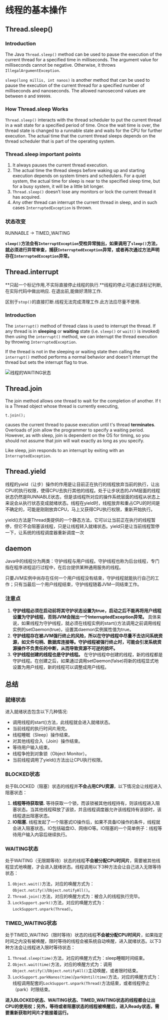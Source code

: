 # 线程的基本操作

## Thread.sleep()

### Introduction

The Java ```Thread.sleep()``` method can be used to pause the execution of the current thread for a specified time in milliseconds. The argument value for milliseconds cannot be negative. Otherwise, it throws ```IllegalArgumentException```.

```sleep(long millis, int nanos)``` is another method that can be used to pause the execution of the current thread for a specified number of milliseconds and nanoseconds. The allowed nanosecond values are between ```0``` and ```999999```.

### How Thread.sleep Works

```Thread.sleep()``` interacts with the thread scheduler to put the current thread in a wait state for a specified period of time. Once the wait time is over, the thread state is changed to a runnable state and waits for the CPU for further execution. The actual time that the current thread sleeps depends on the thread scheduler that is part of the operating system.

### Thread.sleep important points

1. It always pauses the current thread execution.
2. The actual time the thread sleeps before waking up and starting execution depends on system timers and schedulers. For a quiet system, the actual time for sleep is near to the specified sleep time, but for a busy system, it will be a little bit longer.
3. ```Thread.sleep()``` doesn’t lose any monitors or lock the current thread it has acquired.
4. Any other thread can interrupt the current thread in sleep, and in such cases ```InterruptedException``` is thrown.

### 状态改变

RUNNABLE -> TIMED_WAITING

**```sleep()```方法会有```InterruptException```受检异常抛出，如果调用了```sleep()```方法，就必须进行异常审查，捕获```InterruptedException```异常，或者再次通过方法声明存在```InterruptedException```异常。**

## Thread.interrupt

**只起一个标记作用,不实际直接停止线程的执行.**线程的停止可通过该标记判断,在实际代码中做出响应. 在退出前,能做好清除工作.

区别于```stop()```的直接打断.线程无法完成清理工作.此方法应尽量不使用.

### Introduction

The ```interrupt()``` method of thread class is used to interrupt the thread. If any thread is in **sleeping** or **waiting** state (i.e. ```sleep()``` or ```wait()``` is invoked) then using the ```interrupt()``` method, we can interrupt the thread execution by throwing ```InterruptedException```.

If the thread is not in the sleeping or waiting state then calling the ```interrupt()``` method performs a normal behavior and doesn't interrupt the thread but sets the interrupt flag to true.

![线程的WAITING状态](../images/wait.png)

## Thread.join

The join method allows one thread to wait for the completion of another. If t is a Thread object whose thread is currently executing,

```t.join();```

causes the current thread to pause execution until t's thread **terminates**. Overloads of join allow the programmer to specify a waiting period. However, as with sleep, join is dependent on the OS for timing, so you should not assume that join will wait exactly as long as you specify.

Like sleep, join responds to an interrupt by exiting with an ```InterruptedException```.

## Thread.yield

线程的yield（让步）操作的作用是让目前正在执行的线程放弃当前的执行，让出CPU的执行权限，使得CPU去执行其他的线程。处于让步状态的JVM层面的线程状态仍然是RUNNABLE状态，但是该线程所对应的操作系统层面的线程从状态上来说会从执行状态变成就绪状态。线程在yield时，线程放弃和重占CPU的时间是不确定的，可能是刚刚放弃CPU，马上又获得CPU执行权限，重新开始执行。

yield()方法是Thread类提供的一个静态方法，它可以让当前正在执行的线程暂停，但它不会阻塞该线程，只是让线程转入就绪状态。yield只是让当前线程暂停一下，让系统的线程调度器重新调度一次

## daemon

Java中的线程分为两类：守护线程与用户线程。守护线程也称为后台线程，专门指在程序进程运行过程中，在后台提供某种通用服务的线程。

只要JVM实例中尚存在任何一个用户线程没有结束，守护线程就能执行自己的工作；只有当最后一个用户线程结束，守护线程随着JVM一同结束工作。

### 注意点

1. **守护线程必须在启动前将其守护状态设置为true，启动之后不能再将用户线程设置为守护线程，否则JVM会抛出一个InterruptedException异常。** 具体来说，如果线程为守护线程，就必须在线程实例的start()方法调用之前调用线程实例的setDaemon(true)，设置其daemon实例属性值为true。
2. **守护线程存在被JVM强行终止的风险，所以在守护线程中尽量不去访问系统资源，如文件句柄、数据库连接等。守护线程被强行终止时，可能会引发系统资源操作不负责任的中断，从而导致资源不可逆的损坏。**
3. **守护线程创建的线程也是守护线程。** 在守护线程中创建的线程，新的线程都是守护线程。在创建之后，如果通过调用setDaemon(false)将新的线程显式地设置为用户线程，新的线程可以调整成用户线程。

## 总结

### 就绪状态

进入就绪状态包含以下几种情况:

* 调用线程的start()方法，此线程就会进入就绪状态。
* 当前线程的执行时间片用完。
* 线程睡眠（Sleep）操作结束。
* 对其他线程合入（Join）操作结束。
* 等待用户输入结束。
* 线程争抢到对象锁（Object Monitor）。
* 当前线程调用了yield()方法出让CPU执行权限。

### BLOCKED状态

处于BLOCKED（阻塞）状态的线程并**不会占用CPU资源**，以下情况会让线程进入阻塞状态：

1. **线程等待获取锁.** 等待获取一个锁，而该锁被其他线程持有，则该线程进入阻塞状态。当其他线程释放了该锁，并且线程调度器允许该线程持有该锁时，该线程退出阻塞状态。
2. **IO阻塞.** 线程发起了一个阻塞式IO操作后，如果不具备IO操作的条件，线程就会进入阻塞状态。IO包括磁盘IO、网络IO等。IO阻塞的一个简单例子：线程等待用户输入内容后继续执行。

### WAITING状态

处于WAITING（无限期等待）状态的线程**不会被分配CPU时间片**，需要被其他线程显式地唤醒，才会进入就绪状态。线程调用以下3种方法会让自己进入无限等待状态：

1. ```Object.wait()```方法，对应的唤醒方式为：```Object.notify()```/```Object.notifyAll()```。
2. ```Thread.join()```方法，对应的唤醒方式为：被合入的线程执行完毕。
3. ```LockSupport.park()```方法，对应的唤醒方式为：```LockSupport.unpark(Thread)```。

### TIMED_WAITING状态

处于TIMED_WAITING（限时等待）状态的线程**不会被分配CPU时间片**，如果指定时间之内没有被唤醒，限时等待的线程会被系统自动唤醒，进入就绪状态。以下3种方法会让线程进入限时等待状态：

1. ```Thread.sleep(time)```方法，对应的唤醒方式为：sleep睡眠时间结束。
2. ```Object.wait(time)```方法，对应的唤醒方式为：调用```Object.notify()```/```Object.notifyAll()```主动唤醒，或者限时结束。
3. ```LockSupport.parkNanos(time)```/```parkUntil(time)```方法，对应的唤醒方式为：线程调用配套的```LockSupport.unpark(Thread)```方法结束，或者线程停止（park）时限结束。

**进入BLOCKED状态、WAITING状态、TIMED_WAITING状态的线程都会让出CPU的使用权；另外，等待或者阻塞状态的线程被唤醒后，进入Ready状态，需要重新获取时间片才能接着运行。**